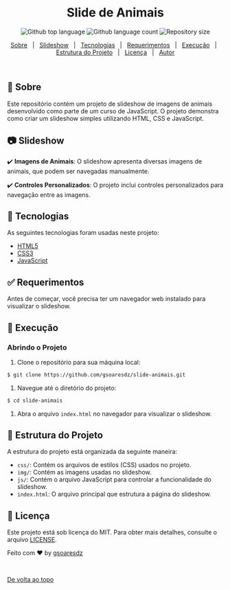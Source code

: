 ### <h1 align="center">Slide de Animais</h1>
<p align="center">
  <img alt="Github top language" src="https://img.shields.io/github/languages/top/gsoaresdz/slide-animais?color=56BEB8">
  <img alt="Github language count" src="https://img.shields.io/github/languages/count/gsoaresdz/slide-animais?color=56BEB8">
  <img alt="Repository size" src="https://img.shields.io/github/repo-size/gsoaresdz/slide-animais?color=56BEB8">
</p>
<p align="center">
  <a href="#dart-sobre">Sobre</a> &#xa0; | &#xa0; 
  <a href="#camera-slideshow">Slideshow</a> &#xa0; | &#xa0;
  <a href="#rocket-tecnologias">Tecnologias</a> &#xa0; | &#xa0;
  <a href="#white_check_mark-requerimentos">Requerimentos</a> &#xa0; | &#xa0;
  <a href="#checkered_flag-execução">Execução</a> &#xa0; | &#xa0;
  <a href="#memo-estrutura-do-projeto">Estrutura do Projeto</a> &#xa0; | &#xa0;
  <a href="#memo-licença">Licença</a> &#xa0; | &#xa0;
  <a href="https://github.com/gsoaresdz" target="_blank">Autor</a>
</p>
<br>

## **:dart: Sobre**

Este repositório contém um projeto de slideshow de imagens de animais desenvolvido como parte de um curso de JavaScript. O projeto demonstra como criar um slideshow simples utilizando HTML, CSS e JavaScript.

## **:camera: Slideshow**

:heavy_check_mark: **Imagens de Animais**: O slideshow apresenta diversas imagens de animais, que podem ser navegadas manualmente.

:heavy_check_mark: **Controles Personalizados**: O projeto inclui controles personalizados para navegação entre as imagens.

## **:rocket: Tecnologias**

As seguintes tecnologias foram usadas neste projeto:

- [HTML5](https://developer.mozilla.org/pt-BR/docs/Web/HTML)
- [CSS3](https://developer.mozilla.org/pt-BR/docs/Web/CSS)
- [JavaScript](https://developer.mozilla.org/pt-BR/docs/Web/JavaScript)

## **:white_check_mark: Requerimentos**

Antes de começar, você precisa ter um navegador web instalado para visualizar o slideshow.

## **:checkered_flag: Execução**

### Abrindo o Projeto

1. Clone o repositório para sua máquina local:

```bash
$ git clone https://github.com/gsoaresdz/slide-animais.git
```

1. Navegue até o diretório do projeto:

```bash
$ cd slide-animais
```

1. Abra o arquivo `index.html` no navegador para visualizar o slideshow.

## **:memo: Estrutura do Projeto**

A estrutura do projeto está organizada da seguinte maneira:

- `css/`: Contém os arquivos de estilos (CSS) usados no projeto.
- `img/`: Contém as imagens usadas no slideshow.
- `js/`: Contém o arquivo JavaScript para controlar a funcionalidade do slideshow.
- `index.html`: O arquivo principal que estrutura a página do slideshow.

## **:memo: Licença**

Este projeto está sob licença do MIT. Para obter mais detalhes, consulte o arquivo [LICENSE](LICENSE).

Feito com :heart: by <a href="https://github.com/gsoaresdz" target="_blank">gsoaresdz</a>

&#xa0;

<a href="#top">De volta ao topo</a>
